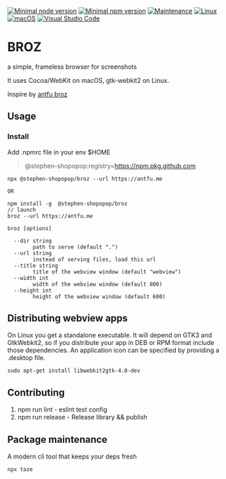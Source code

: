 [![Minimal node version](https://img.shields.io/static/v1?label=node&message=%3E=14.16&logo=node.js&color)](https://nodejs.org/about/releases/)
[![Minimal npm version](https://img.shields.io/static/v1?label=npm&message=%3E=6.14.12&logo=npm&color)](https://github.com/npm/cli/releases)
[![Maintenance](https://img.shields.io/badge/Maintained%3F-yes-green.svg)](https://GitHub.com/Naereen/StrapDown.js/graphs/commit-activity)
[![Linux](https://svgshare.com/i/Zhy.svg)](https://svgshare.com/i/Zhy.svg)
[![macOS](https://svgshare.com/i/ZjP.svg)](https://svgshare.com/i/ZjP.svg)
[![Visual Studio Code](https://img.shields.io/badge/--007ACC?logo=visual%20studio%20code&logoColor=ffffff)](https://code.visualstudio.com/)

# BROZ

a simple, frameless browser for screenshots

It uses Cocoa/WebKit on macOS, gtk-webkit2 on Linux.

Inspire by [antfu broz](https://github.com/antfu/broz)

## Usage

### Install

Add .npmrc file in your env $HOME

> @stephen-shopopop:registry=https://npm.pkg.github.com

```
npx @stephen-shopopop/broz --url https://antfu.me

OR 

npm install -g  @stephen-shopopop/broz 
// launch
broz --url https://antfu.me
```

```
broz [options]

  --dir string
        path to serve (default ".")
  --url string
        instead of serving files, load this url
  --title string
        title of the webview window (default "webview")
  --width int
        width of the webview window (default 800)
  --height int
        height of the webview window (default 600)
```

## Distributing webview apps

On Linux you get a standalone executable. It will depend on GTK3 and GtkWebkit2,
so if you distribute your app in DEB or RPM format include those dependencies.
An application icon can be specified by providing a .desktop file.

```linux
sudo apt-get install libwebkit2gtk-4.0-dev
```

## Contributing

1. npm run lint - eslint test config
2. npm run release - Release library && publish
## Package maintenance

A modern cli tool that keeps your deps fresh

```bash
npx taze
```


